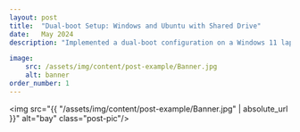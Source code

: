 ```yaml
---
layout: post
title:  "Dual-boot Setup: Windows and Ubuntu with Shared Drive"
date:   May 2024
description: "Implemented a dual-boot configuration on a Windows 11 laptop to enhance flexibility for development and general computing needs. Key activities included configuring the system to run both Windows 11 and Ubuntu, ensuring seamless switching between operating systems; allocating and formatting disk partitions to support Ubuntu installation without compromising the existing Windows environment; setting up a shared NTFS drive accessible by both operating systems for efficient file sharing and collaboration; and optimizing Ubuntu for development, including software installation and performance tuning. This project expanded technical proficiency in system configuration, OS installation, disk management, and cross-platform compatibility."

image: 
    src: /assets/img/content/post-example/Banner.jpg
    alt: banner
order_number: 1
---
```


<img src="{{ "/assets/img/content/post-example/Banner.jpg" | absolute_url }}" alt="bay" class="post-pic"/>